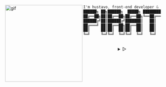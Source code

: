 <!--<p align="left"><b><samp>「</samp></b></p> -->
<p align="center">
<samp>
<div align="left">
    <img  alt="gif" width="250px" align="left" src="https://i.postimg.cc/ZRtPHmt3/68747470733a2f2f6d656469612e67697068792e636f6d2f6d656469612f57556c706c634d704f43456d5447427442572f67.gif" />
</div>

<div align="center">

```css
I'm hustavo, front-end developer & Linux enthusiast ツ;
██████╗ ██╗██████╗  █████╗ ████████╗███████╗
██╔══██╗██║██╔══██╗██╔══██╗╚══██╔══╝██╔════╝
██████╔╝██║██████╔╝███████║   ██║   █████╗  
██╔═══╝ ██║██╔══██╗██╔══██║   ██║   ██╔══╝  
██║     ██║██║  ██║██║  ██║   ██║   ███████╗
╚═╝     ╚═╝╚═╝  ╚═╝╚═╝  ╚═╝   ╚═╝   ╚══════╝
```    
</div>
    </samp>
  </p>
<!--<p align="right"><b><samp>」</samp></b></p> -->

<br>

<details align="center">
<summary> &#9655;</summary>
<br>
<!--
<h2></h2><br>
  <p align="center">
  <samp>
    [<a href="https://#!">Skills</a>]
    [<a href="mailto:hustavoJhon@gmail.com">Social</a>]
  </samp>
</p>

<h2></h2><br>
-->

<div align="left">
<!-- EXAMPLE [![Go](https://img.shields.io/badge/-00AAD7?style=flat&logo=go&logoColor=white&link=#go)](https://github.com/hustavoJhon) -->
    
> [![Python](https://img.shields.io/badge/-black?style=flat&logo=python&link=#python)](https://github.com/hustavoJhon)
[![JavaScript](https://img.shields.io/badge/-black?style=flat&logo=javascript&link=#javascript)](https://github.com/hsutavojhon) 
[![PHP](https://img.shields.io/badge/-black?style=flat&logo=php&link=https://github.com/)](https://github.com/hustavojhon) 
[![Go](https://img.shields.io/badge/-black?style=flat&logo=go&l&link=#go)](https://github.com/hustavoJhon)
[![HTML5](https://img.shields.io/badge/-black?style=flat&logo=html5&link=#html)](https://github.com/hustavoJhon) 
[![CSS3](https://img.shields.io/badge/-black?style=flat&logo=css3&logoColor=264DE4&link=#css3)](https://github.com/hustavoJhon) 
[![MARKDOWN](https://img.shields.io/badge/-black?style=flat&logo=markdown&link=#markdown)](https://github.com/hustavoJhon)  
[![NPM](https://img.shields.io/badge/-black?style=flat&logo=npm&link=https://github.com/)](https://github.com/hustavojhon) 
[![NODEJS](https://img.shields.io/badge/-black?style=flat&logo=node.js&link=https://github.com/)](https://github.com/hustavoJhon) 
[![BOOTSTRAP](https://img.shields.io/badge/-black?style=flat&logo=bootstrap&link=https://github.com/)](https://github.com/hustavojhon)<br>
[![SQLSERVER](https://img.shields.io/badge/-black?style=flat&logo=microsoftsqlserver&logoColor=A91D22&link=https://github.com/)](https://github.com/hustavojhon) 
[![MYSQL](https://img.shields.io/badge/-black?style=flat&logo=mysql&logoColor=00758F&link=https://github.com/)](https://github.com/hustavojhon) 
[![Oraclesql](https://img.shields.io/badge/-black?style=flat&logo=oracle&logoColor=C74634&link=https://github.com/)](https://github.com/hustavojhon)<br>
[![LINUX](https://img.shields.io/badge/-black?style=flat&logo=linux&link=https://bash.com/)](https://github.com/hustavojhon) 
[![ARCH](https://img.shields.io/badge/-black?style=flat&logo=archlinux&link=https://github.com/)](https://github.com/hustavojhon)
[![UBUNTU](https://img.shields.io/badge/-black?style=flat&logo=ubuntu&link=https://github.com/)](https://github.com/hustavojhon)
[![KALI](https://img.shields.io/badge/-black?style=flat&logo=kalilinux&link=https://github.com/)](https://github.com/hustavojhon)
[![MANJARO](https://img.shields.io/badge/-black?style=flat&logo=manjaro&link=https://github.com/)](https://github.com/hustavojhon)
[![DEBIAN](https://img.shields.io/badge/-black?style=flat&logo=debian&logoColor=D30751&link=https://github.com/)](https://github.com/hustavojhon)<br>
[![VIM](https://img.shields.io/badge/-black?style=flat&logo=vim&logoColor=019833&link=https://github.com/)](https://github.com/hustavojhon)
[![NEOVIM](https://img.shields.io/badge/-black?style=flat&logo=neovim&link=https://github.com/)](https://github.com/hustavojhon)
[![VSC](https://img.shields.io/badge/-black?style=flat&logo=visualstudiocode&link=https://github.com/)](https://github.com/hustavojhon)
[![VISUAL STUDIO](https://img.shields.io/badge/-black?style=flat&logo=visualstudio&link=https://bash.com/)](#iterm2)
[![INTELLIJ](https://img.shields.io/badge/-black?style=flat&logo=intellijidea&link=https://github.com/)](https://github.com/hustavojhon)
[![GIT](https://img.shields.io/badge/-black?style=flat&logo=git&link=https://github.com/)](https://github.com/hustavojhon) 
[![GITHUB](https://img.shields.io/badge/-black?style=flat&logo=github&link=https://github.com/)](https://github.com/hustavojhon)<br>
[![GNU_BASH](https://img.shields.io/badge/-black?style=flat&logo=gnu-bash&link=https://bash.com/)](https://github.com/hustavojhon) 
[![POWERSHELL](https://img.shields.io/badge/-black?style=flat&logo=powershell&link=https://bash.com/)](https://github.com/hustavojhon) 
<br>[![STEAM](https://img.shields.io/badge/-black?style=flat&logo=steam&link=https://bash.com/)](#iterm2)
[![FIREFOX](https://img.shields.io/badge/-black?style=flat&logo=firefox&link=https://bash.com/)](#iterm2)
[![BRAVE](https://img.shields.io/badge/-black?style=flat&logo=brave&logoColor=FF621C&link=https://bash.com/)](#iterm2)
[![STACKOVERFLOW](https://img.shields.io/badge/-black?style=flat&logo=stackoverflow&logoColor=F17C10&link=https://bash.com/)](#iterm2)<br>
[![PREMIERE PRO](https://img.shields.io/badge/-black?style=flat&logo=adobepremierepro&link=https://bash.com/)](#iterm2)
[![ILLUSTRATOR](https://img.shields.io/badge/-black?style=flat&logo=adobeillustrator&link=https://bash.com/)](#iterm2)
[![PHOTOSHOP](https://img.shields.io/badge/-black?style=flat&logo=adobephotoshop&link=https://bash.com/)](#iterm2)
[![AFTEREFFECTS](https://img.shields.io/badge/-black?style=flat&logo=adobeaftereffects&link=https://bash.com/)](#iterm2)
<br>[![TELEGRAM](https://img.shields.io/badge/-black?style=flat&logo=telegram&link=https://bash.com/)](#iterm2)
[![VIRTUALBOX](https://img.shields.io/badge/-black?style=flat&logo=virtualbox&link=https://bash.com/)](#iterm2)
[![CPANEL](https://img.shields.io/badge/-black?style=flat&logo=cpanel&link=https://bash.com/)](#iterm2)
[![LARAVEL](https://img.shields.io/badge/-black?style=flat&logo=laravel&link=https://bash.com/)](#iterm2)
[![REPLIT](https://img.shields.io/badge/-black?style=flat&logo=replit&link=https://bash.com/)](#iterm2)
[![PLATZI](https://img.shields.io/badge/-black?style=flat&logo=platzi&link=https://bash.com/)](#iterm2)
[![COURSERA](https://img.shields.io/badge/-black?style=flat&logo=coursera&link=https://bash.com/)](#iterm2)

</div>

<div align="right">

[<img src="https://spotify-now-playing.satyu.vercel.app/api/spotify-playing" alt="Spotify Now Playing" width="400"/>](https://open.spotify.com/artist/3MZsBdqDrRTJihTHQrO6Dq?si=b8bc57d770134382)

 <!-- SOCIAL NETWORK -->
[![SPOTIFY](https://img.shields.io/badge/-black?style=flat-square&logo=spotify&link=https://open.spotify.com/)](https://open.spotify.com/user/31uolwi7gtcly3byvfewmnrgo7pq?si=70d5793f89b64952)
[![SOUNDCLOUD](https://img.shields.io/badge/-black?style=flat-square&logo=soundcloud&logoColor=FF5500&link=https://open.soundcloud.com/)](https://open.spotify.com/user/31uolwi7gtcly3byvfewmnrgo7pq?si=70d5793f89b64952)
[![INSTAGRAM](https://img.shields.io/badge/-D62E84?style=flat-square&logo=instagram&logoColor=white&link=https://open.spotify.com/)](https://www.instagram.com/hustavojhon/)
[![FACEBOOK](https://img.shields.io/badge/-1977F2?style=flat-square&logo=facebook&logoColor=white&link=https://open.spotify.com/)](https://www.facebook.com/hustavojhon/)
[![TWITTER](https://img.shields.io/badge/-1CA1F1?style=flat-square&logo=twitter&logoColor=white&link=https://open.spotify.com/)](https://twitter.com/hustavoJhon)
[![TIK-TOK](https://img.shields.io/badge/-black?style=flat-square&logo=tiktok&logoColor=white&link=https://open.spotify.com/)](https://www.tiktok.com/@hustavojhon)
[![REDDIT](https://img.shields.io/badge/-FD3200?style=flat-square&logo=reddit&logoColor=white&link=https://open.spotify.com/)](https://www.reddit.com/user/hustav01)
[![SNAPCHAT](https://img.shields.io/badge/-e6e200?style=flat-square&logo=snapchat&logoColor=white&link=https://open.spotify.com/)](https://www.reddit.com/user/hustav01)
[![PINTEREST](https://img.shields.io/badge/-white?style=flat-square&logo=pinterest&logoColor=C70000&link=https://open.spotify.com/)](https://hu.pinterest.com/hustavojhon/)
[![DISCORD](https://img.shields.io/badge/-7188DB?style=flat-square&logo=discord&logoColor=white&link=https://open.spotify.com/)](https://discord.gg/yNRKn29Rew)
[![SLACK](https://img.shields.io/badge/-400d40?style=flat-square&logo=slack&logoColor=white&link=https://open.spotify.com/)](https://discord.gg/yNRKn29Rew)
[![LINKEDIN](https://img.shields.io/badge/-016293?style=flat-square&logo=linkedin&logoColor=white&link=https://open.spotify.com/)](https://www.linkedin.com/in/hustavojhon/)
[![YOUTUBE](https://img.shields.io/badge/-white?style=flat-square&logo=youtube&logoColor=C70000&link=https://open.spotify.com/)](https://www.youtube.com/@hustavojhon)
[![TWITCH](https://img.shields.io/badge/-white?style=flat-square&logo=twitch&logoColor=6441A4&link=https://open.spotify.com/)](https://www.youtube.com/@hustavojhon)
      
</div>

</details>

